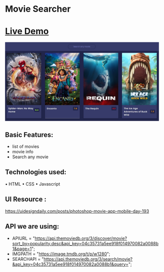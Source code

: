 # Movie Searcher

# <a href="https://moviesearcherahmed.vercel.app/">Live Demo</a>

<img src="https://github.com/ahmadrazach/Javascript-Challanges/blob/main/movie-app/thumnail.jpg" alt="Demo image"/>

## Basic Features:
- list of movies
- movie info
- Search any movie

## Technologies used:
• HTML
• CSS
• Javascript

## UI Resource :
https://uidesigndaily.com/posts/photoshop-movie-app-mobile-day-193

## API we are using:
- APIURL =
  "https://api.themoviedb.org/3/discover/movie?sort_by=popularity.desc&api_key=04c35731a5ee918f014970082a0088b1&page=1";
- IMGPATH = "https://image.tmdb.org/t/p/w1280";
- SEARCHAPI =
  "https://api.themoviedb.org/3/search/movie?&api_key=04c35731a5ee918f014970082a0088b1&query=";
